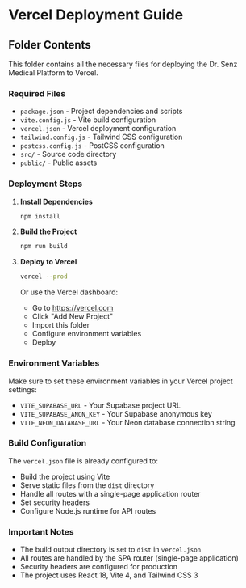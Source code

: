 # Vercel Deployment Guide

## Folder Contents

This folder contains all the necessary files for deploying the Dr. Senz Medical Platform to Vercel.

### Required Files
- `package.json` - Project dependencies and scripts
- `vite.config.js` - Vite build configuration
- `vercel.json` - Vercel deployment configuration
- `tailwind.config.js` - Tailwind CSS configuration
- `postcss.config.js` - PostCSS configuration
- `src/` - Source code directory
- `public/` - Public assets

### Deployment Steps

1. **Install Dependencies**
   ```bash
   npm install
   ```

2. **Build the Project**
   ```bash
   npm run build
   ```

3. **Deploy to Vercel**
   ```bash
   vercel --prod
   ```
   
   Or use the Vercel dashboard:
   - Go to https://vercel.com
   - Click "Add New Project"
   - Import this folder
   - Configure environment variables
   - Deploy

### Environment Variables

Make sure to set these environment variables in your Vercel project settings:

- `VITE_SUPABASE_URL` - Your Supabase project URL
- `VITE_SUPABASE_ANON_KEY` - Your Supabase anonymous key
- `VITE_NEON_DATABASE_URL` - Your Neon database connection string

### Build Configuration

The `vercel.json` file is already configured to:
- Build the project using Vite
- Serve static files from the `dist` directory
- Handle all routes with a single-page application router
- Set security headers
- Configure Node.js runtime for API routes

### Important Notes

- The build output directory is set to `dist` in `vercel.json`
- All routes are handled by the SPA router (single-page application)
- Security headers are configured for production
- The project uses React 18, Vite 4, and Tailwind CSS 3
